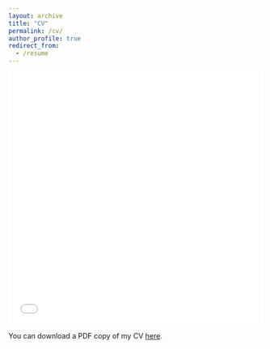 ```yaml
---
layout: archive
title: "CV"
permalink: /cv/
author_profile: true
redirect_from:
  - /resume
---
```


<iframe src="/files/pdf/Jacobus_CV.pdf" width="100%" height="500" frameborder="no" border="0" marginwidth="0" marginheight="0"></iframe>

You can download a PDF copy of my CV [here](/files/pdf/Jacobus_CV.pdf).
